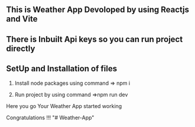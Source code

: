 ## This is Weather App Devoloped by using Reactjs and Vite

## There is Inbuilt Api keys so you can run project directly

## SetUp and Installation of files

1. Install node packages using command => npm i

2. Run project by using command =>npm run dev

Here you go Your Weather App started working

Congratulations !!!
"# Weather-App" 

